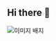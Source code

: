 ## Hi there 👋
<img src="https://tryhackme-badges.s3.amazonaws.com/a01039574485.png" alt="이미지 배지" />
